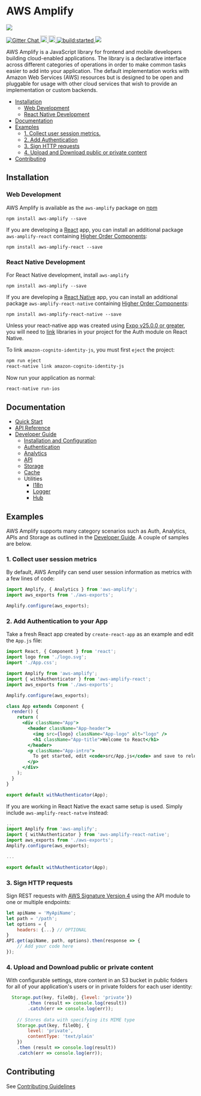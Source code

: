 # AWS Amplify

<a href="https://nodei.co/npm/aws-amplify/">
  <img src="https://nodei.co/npm/aws-amplify.svg?downloads=true&downloadRank=true&stars=true">
</a>
<p>
  <a href="https://gitter.im/AWS-Amplify/Lobby?utm_source=share-link&utm_medium=link&utm_campaign=share-link" target="_blank">
    <img src="https://badges.gitter.im/aws/aws-amplify.png" alt="Gitter Chat" />  
  </a>
  <a href="https://badge.fury.io/js/aws-amplify">
    <img src="https://badge.fury.io/js/aws-amplify.svg" alt="npm version" height="18">
  </a>
  <a href="https://npmjs.org/aws-amplify">
    <img src="https://img.shields.io/npm/dm/aws-amplify.svg" alt="npm downloads" height="18">
  </a>
  <a href="https://travis-ci.org/aws/aws-amplify">
    <img src="https://travis-ci.org/aws/aws-amplify.svg?branch=master" alt="build:started">
  </a>
  <a href="https://codecov.io/gh/aws/aws-amplify">
    <img src="https://codecov.io/gh/aws/aws-amplify/branch/master/graph/badge.svg" />
  </a>
</p>

AWS Amplify is a JavaScript library for frontend and mobile developers building cloud-enabled applications. The library is a declarative interface across different categories of operations in order to make common tasks easier to add into your application. The default implementation works with Amazon Web Services (AWS) resources but is designed to be open and pluggable for usage with other cloud services that wish to provide an implementation or custom backends.

* [Installation](#installation)
  - [Web Development](#web-development)
  - [React Native Development](#react-native-development)
* [Documentation](#documentation)
* [Examples](#example)
  - [1. Collect user session metrics.](#1-collect-user-session-metrics)
  - [2. Add Authentication](#2-add-authentication-to-your-app)
  - [3. Sign HTTP requests](#3-sign-http-requests)
  - [4. Upload and Download public or private content](#4-upload-and-download-public-or-private-content)
* [Contributing](#contributing)

## Installation

### Web Development
AWS Amplify is available as the `aws-amplify` package on [npm](https://www.npmjs.com/)

```
npm install aws-amplify --save
```

If you are developing a [React](https://github.com/facebook/react/) app, you can install an additional package `aws-amplify-react` containing [Higher Order Components](https://reactjs.org/docs/higher-order-components.html):

```
npm install aws-amplify-react --save
```

### React Native Development

For React Native development, install `aws-amplify` 
```
npm install aws-amplify --save
```
If you are developing a [React Native](https://github.com/facebook/react-native) app, you can install an additional package `aws-amplify-react-native` containing [Higher Order Components](https://reactjs.org/docs/higher-order-components.html):
```
npm install aws-amplify-react-native --save
```

Unless your react-native app was created using [Expo v25.0.0 or greater](https://blog.expo.io/expo-sdk-v25-0-0-is-now-available-714d10a8c3f7), you will need to [link](https://facebook.github.io/react-native/docs/linking-libraries-ios.html) libraries in your project for the Auth module on React Native.

To link `amazon-cognito-identity-js`, you must first `eject` the project:

```bash
npm run eject
react-native link amazon-cognito-identity-js
```

Now run your application as normal:

```bash
react-native run-ios
```

## Documentation

* [Quick Start](docs/media/quick_start.md)
* [API Reference](docs/media/api_reference.md)
* [Developer Guide](docs/media/developer_guide.md)
  * [Installation and Configuration](docs/media/install_n_config.md)
  * [Authentication](docs/media/authentication_guide.md)
  * [Analytics](docs/media/analytics_guide.md)
  * [API](docs/media/api_guide.md)
  * [Storage](docs/media/storage_guide.md)
  * [Cache](docs/media/cache_guide.md)
  * Utilities
    - [I18n](docs/media/i18n_guide.md)
    - [Logger](docs/media/logger_guide.md)
    - [Hub](docs/media/hub_guide.md)

## Examples

AWS Amplify supports many category scenarios such as Auth, Analytics, APIs and Storage as outlined in the [Developer Guide](docs/media/developer_guide.md). A couple of samples are below.

### 1. Collect user session metrics

By default, AWS Amplify can send user session information as metrics with a few lines of code:

```js
import Amplify, { Analytics } from 'aws-amplify';
import aws_exports from './aws-exports';

Amplify.configure(aws_exports);
```

### 2. Add Authentication to your App
Take a fresh React app created by `create-react-app` as an example and edit the `App.js` file:

```jsx
import React, { Component } from 'react';
import logo from './logo.svg';
import './App.css';

import Amplify from 'aws-amplify';
import { withAuthenticator } from 'aws-amplify-react';
import aws_exports from './aws-exports';

Amplify.configure(aws_exports);

class App extends Component {
  render() {
    return (
      <div className="App">
        <header className="App-header">
          <img src={logo} className="App-logo" alt="logo" />
          <h1 className="App-title">Welcome to React</h1>
        </header>
        <p className="App-intro">
          To get started, edit <code>src/App.js</code> and save to reload.
        </p>
      </div>
    );
  }
}

export default withAuthenticator(App);
```

If you are working in React Native the exact same setup is used. Simply include `aws-amplify-react-natve` instead:

```jsx
...
import Amplify from 'aws-amplify';
import { withAuthenticator } from 'aws-amplify-react-native';
import aws_exports from './aws-exports';
Amplify.configure(aws_exports);

...

export default withAuthenticator(App);
```

### 3. Sign HTTP requests

Sign REST requests with [AWS Signature Version 4](http://docs.aws.amazon.com/general/latest/gr/signature-version-4.html) using the API module to one or multiple endpoints:

```js
let apiName = 'MyApiName';
let path = '/path'; 
let options = {
    headers: {...} // OPTIONAL
}
API.get(apiName, path, options).then(response => {
    // Add your code here
});
```

### 4. Upload and Download public or private content

With configurable settings, store content in an S3 bucket in public folders for all of your application's users or in private folders for each user identity:

```js
  Storage.put(key, fileObj, {level: 'private'})
        .then (result => console.log(result))
        .catch(err => console.log(err));
        
    // Stores data with specifying its MIME type
    Storage.put(key, fileObj, {
        level: 'private',
        contentType: 'text/plain'
    })
    .then (result => console.log(result))
    .catch(err => console.log(err));
```

## Contributing

See [Contributing Guidelines](https://github.com/aws/aws-amplify/blob/master/CONTRIBUTING.md)
